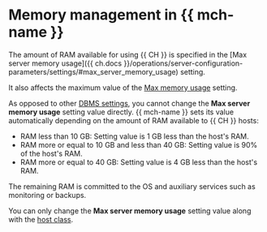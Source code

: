 # Memory management in {{ mch-name }}

The amount of RAM available for using {{ CH }} is specified in the [Max server memory usage]({{ ch.docs }}/operations/server-configuration-parameters/settings/#max_server_memory_usage) setting.

It also affects the maximum value of the [Max memory usage](./settings-list.md#setting-max-memory-usage) setting.

As opposed to other [DBMS settings](./settings-list.md), you cannot change the **Max server memory usage** setting value directly. {{ mch-name }} sets its value automatically depending on the amount of RAM available to {{ CH }} hosts:

* RAM less than 10 GB: Setting value is 1 GB less than the host's RAM.
* RAM more or equal to 10 GB and less than 40 GB: Setting value is 90% of the host's RAM.
* RAM more or equal to 40 GB: Setting value is 4 GB less than the host's RAM.

The remaining RAM is committed to the OS and auxiliary services such as monitoring or backups.

You can only change the **Max server memory usage** setting value along with the [host class](./instance-types.md).
